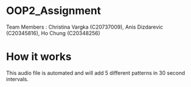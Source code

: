 # OOP2_Assignment

Team Members : Christina Vargka (C20737009), Anis Dizdarevic (C20345816), Ho Chung (C20348256)

# How it works 

This audio file is automated and will add 5 different patterns in 30 second intervals. 

